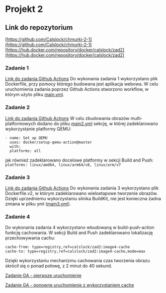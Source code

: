 # Projekt 2
## Link do repozytorium
[https://github.com/Calslock/chmurki-2-1](https://github.com/Calslock/chmurki-2-1)
[https://hub.docker.com/repository/docker/calslock/zad2](https://hub.docker.com/repository/docker/calslock/zad2)
### Zadanie 1
[Link do zadania Github Actions](https://github.com/Calslock/chmurki-2-1/actions/runs/1732760623)
Do wykonania zadania 1 wykorzystano plik Dockerfile, przy pomocy którego budowana jest aplikacja webowa. W celu uruchomienia zadania poprzez Github Actions stworzono workflow, w którym użyto pliku [main.yml](https://github.com/Calslock/chmurki-2-1/blob/master/.github/workflows/main.yml).
### Zadanie 2
[Link do zadania Github Actions](https://github.com/Calslock/chmurki-2-1/actions/runs/1732847805)
W celu zbudowania obrazów multi-platformowych dodano do pliku [main2.yml](https://github.com/Calslock/chmurki-2-1/blob/master/.github/workflows/main2.yml) sekcję, w której zadeklarowano wykorzystanie platformy QEMU:
```
- name: Set up QEMU
  uses: docker/setup-qemu-action@master
  with:
  platforms: all
```
jak również zadeklarowano docelowe platformy w sekcji Build and Push:
`platforms: linux/amd64, linux/arm64/v8, linux/arm/v7`
### Zadanie 3
[Link do zadania Github Actions](https://github.com/Calslock/chmurki-2-1/actions/runs/1732933031)
Do wykonania zadania 3 wykorzystano plik Dockerfile.v2, w którym zadeklarowano wieloetapowe tworzenie obrazów. Dzięki uprzedniemu wykorzystaniu silnika BuildKit, nie jest konieczna żadna zmiana w pliku yml ([main3.yml](https://github.com/Calslock/chmurki-2-1/blob/master/.github/workflows/main3.yml)).
### Zadanie 4
Do wykonania zadania 4 wykorzystano wbudowaną w build-push-action funkcję cachowania. W sekcji Build and Push zadeklarowano lokalizację przechowywania cachu:
```
cache-from: type=registry,ref=calslock/zad2:image4-cache
cache-to: type=registry,ref=calslock/zad2:image4-cache,mode=max
```
Dzięki wykorzystaniu mechanizmu cachowania czas tworzenia obrazu skrócił się o ponad połowę, z 2 minut do 40 sekund.

[Zadanie GA - pierwsze uruchomienie](https://github.com/Calslock/chmurki-2-1/actions/runs/1733091649)

[Zadanie GA - ponowne uruchomienie z wykorzystaniem cache](https://github.com/Calslock/chmurki-2-1/actions/runs/1733098512)
